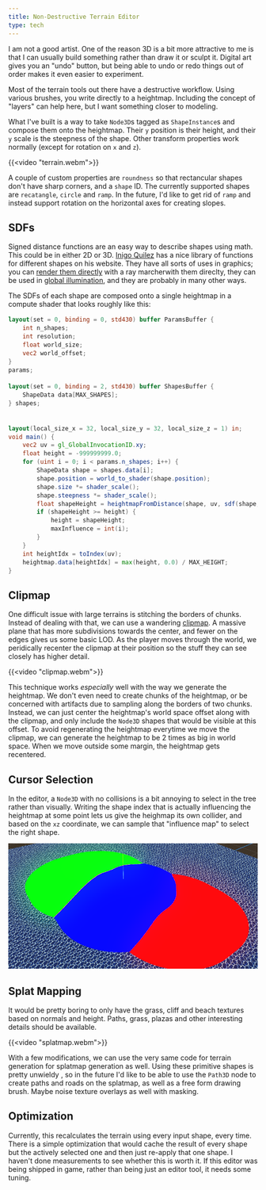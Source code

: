 ```yaml
---
title: Non-Destructive Terrain Editor
type: tech
---
```


I am not a good artist. One of the reason 3D is a bit more
attractive to me is that I can usually build something rather
than draw it or sculpt it. Digital art gives you an "undo"
button, but being able to undo or redo things out of order makes
it even easier to experiment.

Most of the terrain tools out there have a destructive workflow. Using various
brushes, you write directly to a heightmap. Including the concept of "layers"
can help here, but I want something closer to modeling.

What I've built is a way to take `Node3D`s tagged as `ShapeInstance`s and
compose them onto the heightmap. Their `y` position is their height, and their
`y` scale is the steepness of the shape. Other transform properties work normally (except for rotation on `x` and `z`).

{{<video "terrain.webm">}}

A couple of custom properties are `roundness` so that rectancular shapes don't
have sharp corners, and a `shape` ID. The currently supported shapes are
`recatangle`, `circle` and `ramp`. In the future, I'd like to get rid of `ramp`
and instead support rotation on the horizontal axes for creating slopes.

## SDFs

Signed distance functions are an easy way to describe shapes using math. This
could be in either 2D or 3D. [Inigo
Quilez](https://iquilezles.org/articles/distfunctions/) has a nice library of
functions for different shapes on his website. They have all sorts of uses in
graphics; you can [render them directly](https://www.youtube.com/watch?v=BNZtUB7yhX4)
with a ray marcherwith them direclty, they can be used in [global
illumination](https://docs.godotengine.org/en/stable/tutorials/3d/global_illumination/using_sdfgi.html),
and they are probably in many other ways.

The SDFs of each shape are composed onto a single heightmap in a compute shader that looks roughly like this:

```glsl
layout(set = 0, binding = 0, std430) buffer ParamsBuffer {
    int n_shapes;
    int resolution;
    float world_size;
    vec2 world_offset;
}
params;

layout(set = 0, binding = 2, std430) buffer ShapesBuffer {
    ShapeData data[MAX_SHAPES];
} shapes;


layout(local_size_x = 32, local_size_y = 32, local_size_z = 1) in;
void main() {
    vec2 uv = gl_GlobalInvocationID.xy;
    float height = -999999999.0;
    for (uint i = 0; i < params.n_shapes; i++) {
        ShapeData shape = shapes.data[i];
        shape.position = world_to_shader(shape.position);
        shape.size *= shader_scale();
        shape.steepness *= shader_scale();
        float shapeHeight = heightmapFromDistance(shape, uv, sdf(shape, uv));
        if (shapeHeight >= height) {
            height = shapeHeight;
            maxInfluence = int(i);
        }
    }
    int heightIdx = toIndex(uv);
    heightmap.data[heightIdx] = max(height, 0.0) / MAX_HEIGHT;
}
```

## Clipmap

One difficult issue with large terrains is stitching the borders of chunks.
Instead of dealing with that, we can use a wandering
[clipmap](https://developer.nvidia.com/gpugems/gpugems2/part-i-geometric-complexity/chapter-2-terrain-rendering-using-gpu-based-geometry).
A massive plane that has more subdivisions towards the center, and fewer on the
edges gives us some basic LOD. As the player moves through the world, we
peridically recenter the clipmap at their position so the stuff they can see
closely has higher detail.

{{<video "clipmap.webm">}}

This technique works _especially_ well with the way we generate the heightmap.
We don't even need to create chunks of the heightmap, or be concerned with
artifacts due to sampling along the borders of two chunks. Instead, we can just
center the heightmap's world space offset along with the clipmap, and only
include the `Node3D` shapes that would be visible at this offset. To avoid
regenerating the heightmap everytime we move the clipmap, we can generate the
heightmap to be 2 times as big in world space. When we move outside some
margin, the heightmap gets recentered.


## Cursor Selection

In the editor, a `Node3D` with no collisions is a bit annoying to select in the
tree rather than visually. Writing the shape index that is actually influencing the
heightmap at some point lets us give the heighmap its own collider, and based on the `xz`
coordinate, we can sample that "influence map" to select the right shape.

![influence map](influence_map.png)


## Splat Mapping

It would be pretty boring to only have the grass, cliff and beach textures
based on normals and height. Paths, grass, plazas and other interesting details
should be available.

{{<video "splatmap.webm">}}

With a few modifications, we can use the very same code for terrain generation
for splatmap generation as well. Using these primitive shapes is pretty
unwieldy , so in the future I'd like to be able to use the `Path3D` node to
create paths and roads on the splatmap, as well as a free form drawing brush.
Maybe noise texture overlays as well with masking.


## Optimization

Currently, this recalculates the terrain using every input shape, every time.
There is a simple optimization that would cache the result of every shape but
the actively selected one and then just re-apply that one shape. I haven't done
measurements to see whether this is worth it. If this editor was being shipped
in game, rather than being just an editor tool, it needs some tuning.
